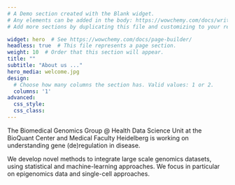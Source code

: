 ```yaml
---
# A Demo section created with the Blank widget.
# Any elements can be added in the body: https://wowchemy.com/docs/writing-markdown-latex/
# Add more sections by duplicating this file and customizing to your requirements.

widget: hero  # See https://wowchemy.com/docs/page-builder/
headless: true  # This file represents a page section.
weight: 10  # Order that this section will appear.
title: ""
subtitle: "About us ..."
hero_media: welcome.jpg
design:
  # Choose how many columns the section has. Valid values: 1 or 2.
  columns: '1'
advanced:
  css_style:
  css_class:
---
```


The Biomedical Genomics Group @ Health Data Science Unit at the BioQuant Center and Medical Faculty Heidelberg is working on understanding gene (de)regulation in disease. 

We develop novel methods to integrate large scale genomics datasets, using statistical and machine-learning approaches. We focus in particular on epigenomics data and single-cell approaches.
